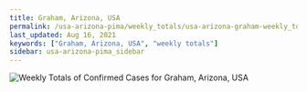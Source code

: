 ```yaml
---
title: Graham, Arizona, USA
permalink: /usa-arizona-pima/weekly_totals/usa-arizona-graham-weekly_totals.html
last_updated: Aug 16, 2021
keywords: ["Graham, Arizona, USA", "weekly totals"]
sidebar: usa-arizona-pima_sidebar
---
```


![Weekly Totals of Confirmed Cases for Graham, Arizona, USA](/covid_tracker/images/graphs/usa-arizona-graham-weekly_totals_graph.png)

